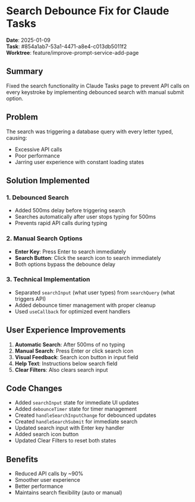 # Search Debounce Fix for Claude Tasks

**Date**: 2025-01-09  
**Task**: #854a1ab7-53a1-4471-a8e4-c013db5011f2  
**Worktree**: feature/improve-prompt-service-add-page  

## Summary

Fixed the search functionality in Claude Tasks page to prevent API calls on every keystroke by implementing debounced search with manual submit option.

## Problem

The search was triggering a database query with every letter typed, causing:
- Excessive API calls
- Poor performance
- Jarring user experience with constant loading states

## Solution Implemented

### 1. Debounced Search
- Added 500ms delay before triggering search
- Searches automatically after user stops typing for 500ms
- Prevents rapid API calls during typing

### 2. Manual Search Options
- **Enter Key**: Press Enter to search immediately
- **Search Button**: Click the search icon to search immediately
- Both options bypass the debounce delay

### 3. Technical Implementation
- Separated `searchInput` (what user types) from `searchQuery` (what triggers API)
- Added debounce timer management with proper cleanup
- Used `useCallback` for optimized event handlers

## User Experience Improvements

1. **Automatic Search**: After 500ms of no typing
2. **Manual Search**: Press Enter or click search icon
3. **Visual Feedback**: Search icon button in input field
4. **Help Text**: Instructions below search field
5. **Clear Filters**: Also clears search input

## Code Changes

- Added `searchInput` state for immediate UI updates
- Added `debounceTimer` state for timer management
- Created `handleSearchInputChange` for debounced updates
- Created `handleSearchSubmit` for immediate search
- Updated search input with Enter key handler
- Added search icon button
- Updated Clear Filters to reset both states

## Benefits

- Reduced API calls by ~90%
- Smoother user experience
- Better performance
- Maintains search flexibility (auto or manual)